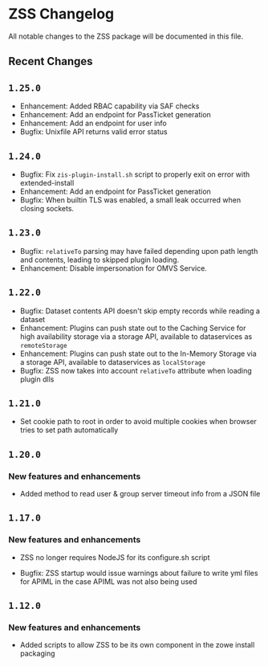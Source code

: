 # ZSS Changelog

All notable changes to the ZSS package will be documented in this file.

## Recent Changes

## `1.25.0`

- Enhancement: Added RBAC capability via SAF checks
- Enhancement: Add an endpoint for PassTicket generation
- Enhancement: Add an endpoint for user info
- Bugfix: Unixfile API returns valid error status

## `1.24.0`

- Bugfix: Fix `zis-plugin-install.sh` script to properly exit on error with extended-install
- Enhancement: Add an endpoint for PassTicket generation
- Bugfix: When builtin TLS was enabled, a small leak occurred when closing sockets.

## `1.23.0`

- Bugfix: `relativeTo` parsing may have failed depending upon path length and contents, leading to skipped plugin loading.
- Enhancement: Disable impersonation for OMVS Service.

## `1.22.0`

- Bugfix: Dataset contents API doesn't skip empty records while reading a dataset 
- Enhancement: Plugins can push state out to the Caching Service for high availability storage via a storage API, available to dataservices as `remoteStorage`
- Enhancement: Plugins can push state out to the In-Memory Storage via a storage API, available to dataservices as `localStorage`
- Bugfix: ZSS now takes into account `relativeTo` attribute when loading plugin dlls

## `1.21.0`

- Set cookie path to root in order to avoid multiple cookies when browser tries to set path automatically

## `1.20.0`

### New features and enhancements
- Added method to read user & group server timeout info from a JSON file

## `1.17.0`

### New features and enhancements
- ZSS no longer requires NodeJS for its configure.sh script

- Bugfix: ZSS startup would issue warnings about failure to write yml files for APIML in the case APIML was not also being used

## `1.12.0`

### New features and enhancements
- Added scripts to allow ZSS to be its own component in the zowe install packaging

